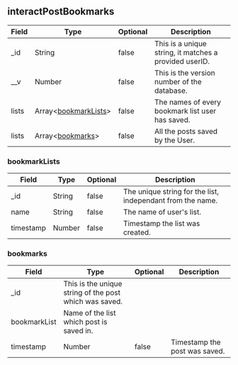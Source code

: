 ## interactPostBookmarks
| Field | Type | Optional | Description |
| -- | -- | -- | -- |
| _id | String | false | This is a unique string, it matches a provided userID. |
| __v | Number | false | This is the version number of the database. |
| lists | Array<[bookmarkLists](#bookmarklists)> | false | The names of every bookmark list user has saved. |
| lists | Array<[bookmarks](#bookmarks)> | false | All the posts saved by the User.  |

### bookmarkLists
| Field | Type | Optional | Description |
| -- | -- | -- | -- |
| _id | String | false | The unique string for the list, independant from the name. | 
| name | String | false | The name of user's list. |
| timestamp | Number | false | Timestamp the list was created. |

### bookmarks
| Field | Type | Optional | Description |
| -- | -- | -- | -- |
| _id | This is the unique string of the post which was saved. | 
| bookmarkList | Name of the list which post is saved in. |
| timestamp | Number | false | Timestamp the post was saved. |
